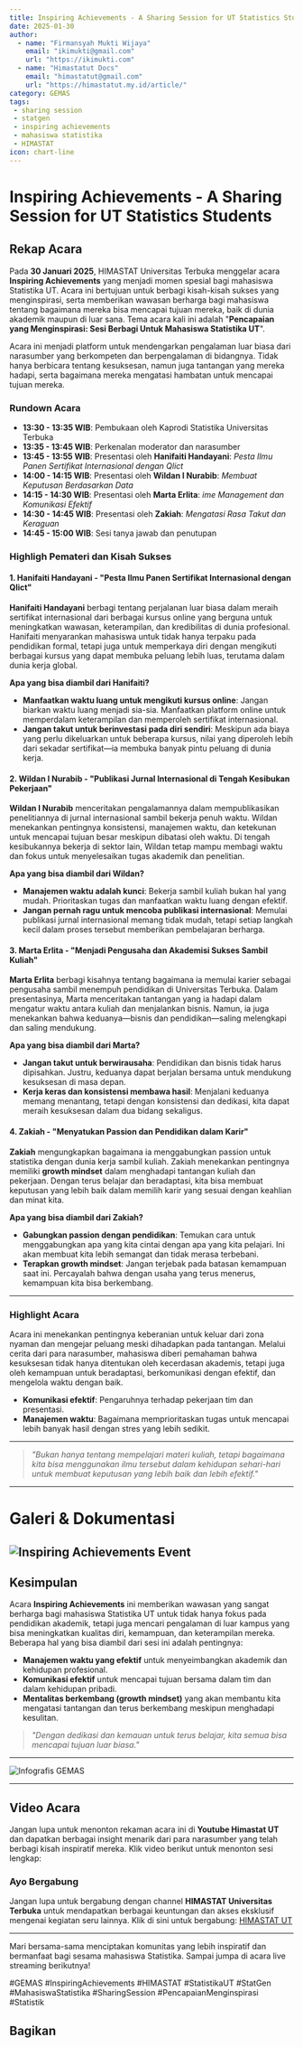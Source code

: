 ```yaml
--- 
title: Inspiring Achievements - A Sharing Session for UT Statistics Students
date: 2025-01-30
author:
  - name: "Firmansyah Mukti Wijaya"
    email: "ikimukti@gmail.com"
    url: "https://ikimukti.com"
  - name: "Himastatut Docs"
    email: "himastatut@gmail.com"
    url: "https://himastatut.my.id/article/"
category: GEMAS
tags: 
 - sharing session
 - statgen
 - inspiring achievements
 - mahasiswa statistika
 - HIMASTAT
icon: chart-line
--- 
```


# Inspiring Achievements - A Sharing Session for UT Statistics Students

## Rekap Acara

Pada **30 Januari 2025**, HIMASTAT Universitas Terbuka menggelar acara **Inspiring Achievements** yang menjadi momen spesial bagi mahasiswa Statistika UT. Acara ini bertujuan untuk berbagi kisah-kisah sukses yang menginspirasi, serta memberikan wawasan berharga bagi mahasiswa tentang bagaimana mereka bisa mencapai tujuan mereka, baik di dunia akademik maupun di luar sana. Tema acara kali ini adalah "**Pencapaian yang Menginspirasi: Sesi Berbagi Untuk Mahasiswa Statistika UT**". 

Acara ini menjadi platform untuk mendengarkan pengalaman luar biasa dari narasumber yang berkompeten dan berpengalaman di bidangnya. Tidak hanya berbicara tentang kesuksesan, namun juga tantangan yang mereka hadapi, serta bagaimana mereka mengatasi hambatan untuk mencapai tujuan mereka.

### Rundown Acara
- **13:30 - 13:35 WIB**: Pembukaan oleh Kaprodi Statistika Universitas Terbuka  
- **13:35 - 13:45 WIB**: Perkenalan moderator dan narasumber
- **13:45 - 13:55 WIB**: Presentasi oleh **Hanifaiti Handayani**: *Pesta Ilmu Panen Sertifikat Internasional dengan Qlict*  
- **14:00 - 14:15 WIB**: Presentasi oleh **Wildan I Nurabib**: *Membuat Keputusan Berdasarkan Data*  
- **14:15 - 14:30 WIB**: Presentasi oleh **Marta Erlita**: *ime Management dan Komunikasi Efektif*  
- **14:30 - 14:45 WIB**: Presentasi oleh **Zakiah**: *Mengatasi Rasa Takut dan Keraguan*  
- **14:45 - 15:00 WIB**: Sesi tanya jawab dan penutupan

### Highligh Pemateri dan Kisah Sukses

#### 1. **Hanifaiti Handayani - "Pesta Ilmu Panen Sertifikat Internasional dengan Qlict"**
   **Hanifaiti Handayani** berbagi tentang perjalanan luar biasa dalam meraih sertifikat internasional dari berbagai kursus online yang berguna untuk meningkatkan wawasan, keterampilan, dan kredibilitas di dunia profesional. Hanifaiti menyarankan mahasiswa untuk tidak hanya terpaku pada pendidikan formal, tetapi juga untuk memperkaya diri dengan mengikuti berbagai kursus yang dapat membuka peluang lebih luas, terutama dalam dunia kerja global.

   **Apa yang bisa diambil dari Hanifaiti?**
   - **Manfaatkan waktu luang untuk mengikuti kursus online**: Jangan biarkan waktu luang menjadi sia-sia. Manfaatkan platform online untuk memperdalam keterampilan dan memperoleh sertifikat internasional.
   - **Jangan takut untuk berinvestasi pada diri sendiri**: Meskipun ada biaya yang perlu dikeluarkan untuk beberapa kursus, nilai yang diperoleh lebih dari sekadar sertifikat—ia membuka banyak pintu peluang di dunia kerja.

#### 2. **Wildan I Nurabib - "Publikasi Jurnal Internasional di Tengah Kesibukan Pekerjaan"**
   **Wildan I Nurabib** menceritakan pengalamannya dalam mempublikasikan penelitiannya di jurnal internasional sambil bekerja penuh waktu. Wildan menekankan pentingnya konsistensi, manajemen waktu, dan ketekunan untuk mencapai tujuan besar meskipun dibatasi oleh waktu. Di tengah kesibukannya bekerja di sektor lain, Wildan tetap mampu membagi waktu dan fokus untuk menyelesaikan tugas akademik dan penelitian.

   **Apa yang bisa diambil dari Wildan?**
   - **Manajemen waktu adalah kunci**: Bekerja sambil kuliah bukan hal yang mudah. Prioritaskan tugas dan manfaatkan waktu luang dengan efektif.
   - **Jangan pernah ragu untuk mencoba publikasi internasional**: Memulai publikasi jurnal internasional memang tidak mudah, tetapi setiap langkah kecil dalam proses tersebut memberikan pembelajaran berharga.

#### 3. **Marta Erlita - "Menjadi Pengusaha dan Akademisi Sukses Sambil Kuliah"**
   **Marta Erlita** berbagi kisahnya tentang bagaimana ia memulai karier sebagai pengusaha sambil menempuh pendidikan di Universitas Terbuka. Dalam presentasinya, Marta menceritakan tantangan yang ia hadapi dalam mengatur waktu antara kuliah dan menjalankan bisnis. Namun, ia juga menekankan bahwa keduanya—bisnis dan pendidikan—saling melengkapi dan saling mendukung.

   **Apa yang bisa diambil dari Marta?**
   - **Jangan takut untuk berwirausaha**: Pendidikan dan bisnis tidak harus dipisahkan. Justru, keduanya dapat berjalan bersama untuk mendukung kesuksesan di masa depan.
   - **Kerja keras dan konsistensi membawa hasil**: Menjalani keduanya memang menantang, tetapi dengan konsistensi dan dedikasi, kita dapat meraih kesuksesan dalam dua bidang sekaligus.

#### 4. **Zakiah - "Menyatukan Passion dan Pendidikan dalam Karir"**
   **Zakiah** mengungkapkan bagaimana ia menggabungkan passion untuk statistika dengan dunia kerja sambil kuliah. Zakiah menekankan pentingnya memiliki **growth mindset** dalam menghadapi tantangan kuliah dan pekerjaan. Dengan terus belajar dan beradaptasi, kita bisa membuat keputusan yang lebih baik dalam memilih karir yang sesuai dengan keahlian dan minat kita.

   **Apa yang bisa diambil dari Zakiah?**
   - **Gabungkan passion dengan pendidikan**: Temukan cara untuk menggabungkan apa yang kita cintai dengan apa yang kita pelajari. Ini akan membuat kita lebih semangat dan tidak merasa terbebani.
   - **Terapkan growth mindset**: Jangan terjebak pada batasan kemampuan saat ini. Percayalah bahwa dengan usaha yang terus menerus, kemampuan kita bisa berkembang.

--- 
### Highlight Acara
Acara ini menekankan pentingnya keberanian untuk keluar dari zona nyaman dan mengejar peluang meski dihadapkan pada tantangan. Melalui cerita dari para narasumber, mahasiswa diberi pemahaman bahwa kesuksesan tidak hanya ditentukan oleh kecerdasan akademis, tetapi juga oleh kemampuan untuk beradaptasi, berkomunikasi dengan efektif, dan mengelola waktu dengan baik.

- **Komunikasi efektif**: Pengaruhnya terhadap pekerjaan tim dan presentasi.
- **Manajemen waktu**: Bagaimana memprioritaskan tugas untuk mencapai lebih banyak hasil dengan stres yang lebih sedikit.

--- 

> *"Bukan hanya tentang mempelajari materi kuliah, tetapi bagaimana kita bisa menggunakan ilmu tersebut dalam kehidupan sehari-hari untuk membuat keputusan yang lebih baik dan lebih efektif."*

--- 
# Galeri & Dokumentasi
![Inspiring Achievements Event](./gemas02-inspiring-achievements-2025/gemas-02-gemas-event-photo.png)
--- 

## Kesimpulan
Acara **Inspiring Achievements** ini memberikan wawasan yang sangat berharga bagi mahasiswa Statistika UT untuk tidak hanya fokus pada pendidikan akademik, tetapi juga mencari pengalaman di luar kampus yang bisa meningkatkan kualitas diri, kemampuan, dan keterampilan mereka. Beberapa hal yang bisa diambil dari sesi ini adalah pentingnya:
- **Manajemen waktu yang efektif** untuk menyeimbangkan akademik dan kehidupan profesional.
- **Komunikasi efektif** untuk mencapai tujuan bersama dalam tim dan dalam kehidupan pribadi.
- **Mentalitas berkembang (growth mindset)** yang akan membantu kita mengatasi tantangan dan terus berkembang meskipun menghadapi kesulitan.

> *"Dengan dedikasi dan kemauan untuk terus belajar, kita semua bisa mencapai tujuan luar biasa."*

--- 

![Infografis GEMAS](gemas02InspiringAchievements2025/gemas_02_gemas_inspiring_achievements.jpg)

--- 

## Video Acara
Jangan lupa untuk menonton rekaman acara ini di **Youtube Himastat UT** dan dapatkan berbagai insight menarik dari para narasumber yang telah berbagi kisah inspiratif mereka. Klik video berikut untuk menonton sesi lengkap:

<VidStack
  src="youtube/1JPRbv8onF0"
  title="Inspiring Achievements - A Sharing Session for UT Statistics Students"
/>


### Ayo Bergabung
Jangan lupa untuk bergabung dengan channel **HIMASTAT Universitas Terbuka** untuk mendapatkan berbagai keuntungan dan akses eksklusif mengenai kegiatan seru lainnya. Klik di sini untuk bergabung: [HIMASTAT UT](https://www.youtube.com/channel/UC8OfoydcuT_DpT5z-hYQkmQ)

--- 

Mari bersama-sama menciptakan komunitas yang lebih inspiratif dan bermanfaat bagi sesama mahasiswa Statistika. Sampai jumpa di acara live streaming berikutnya!

#GEMAS #InspiringAchievements #HIMASTAT #StatistikaUT #StatGen #MahasiswaStatistika #SharingSession #PencapaianMenginspirasi #Statistik


## Bagikan
<Share colorful />
<GitContributors />
<GitChangelog />